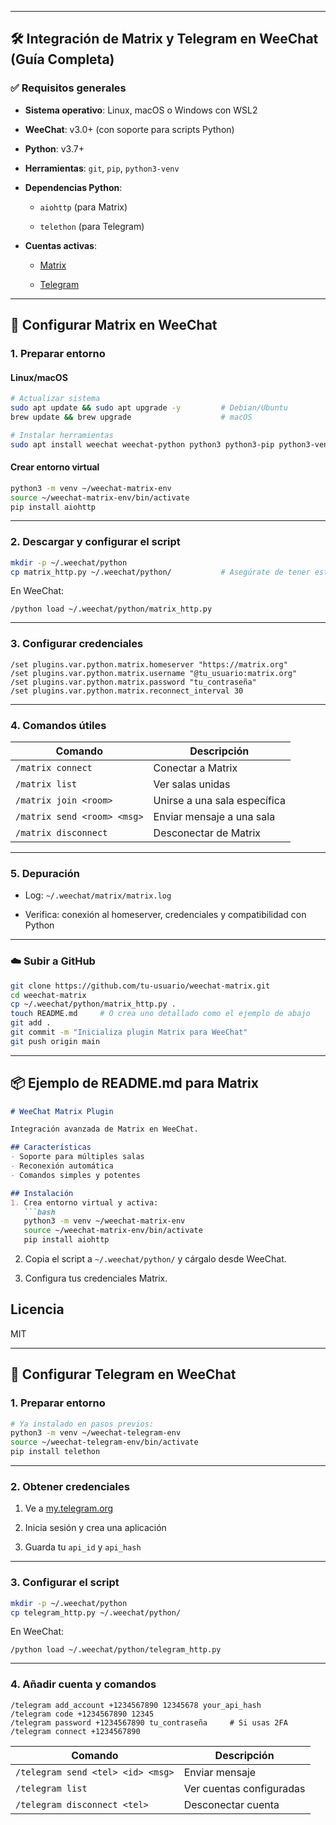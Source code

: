 

---

## 🛠️ Integración de Matrix y Telegram en WeeChat (Guía Completa)

### ✅ Requisitos generales

- **Sistema operativo**: Linux, macOS o Windows con WSL2
    
- **WeeChat**: v3.0+ (con soporte para scripts Python)
    
- **Python**: v3.7+
    
- **Herramientas**: `git`, `pip`, `python3-venv`
    
- **Dependencias Python**:
    
    - `aiohttp` (para Matrix)
        
    - `telethon` (para Telegram)
        
- **Cuentas activas**:
    
    - [Matrix](https://matrix.org)
        
    - [Telegram](https://my.telegram.org)
        

---

## 🔗 Configurar Matrix en WeeChat

### 1. Preparar entorno

#### Linux/macOS

```bash
# Actualizar sistema
sudo apt update && sudo apt upgrade -y         # Debian/Ubuntu
brew update && brew upgrade                    # macOS

# Instalar herramientas
sudo apt install weechat weechat-python python3 python3-pip python3-venv git -y
```

#### Crear entorno virtual

```bash
python3 -m venv ~/weechat-matrix-env
source ~/weechat-matrix-env/bin/activate
pip install aiohttp
```

---

### 2. Descargar y configurar el script

```bash
mkdir -p ~/.weechat/python
cp matrix_http.py ~/.weechat/python/           # Asegúrate de tener este archivo
```

En WeeChat:

```weechat
/python load ~/.weechat/python/matrix_http.py
```

---

### 3. Configurar credenciales

```weechat
/set plugins.var.python.matrix.homeserver "https://matrix.org"
/set plugins.var.python.matrix.username "@tu_usuario:matrix.org"
/set plugins.var.python.matrix.password "tu_contraseña"
/set plugins.var.python.matrix.reconnect_interval 30
```

---

### 4. Comandos útiles

|Comando|Descripción|
|---|---|
|`/matrix connect`|Conectar a Matrix|
|`/matrix list`|Ver salas unidas|
|`/matrix join <room>`|Unirse a una sala específica|
|`/matrix send <room> <msg>`|Enviar mensaje a una sala|
|`/matrix disconnect`|Desconectar de Matrix|

---

### 5. Depuración

- Log: `~/.weechat/matrix/matrix.log`
    
- Verifica: conexión al homeserver, credenciales y compatibilidad con Python
    

---

### ☁️ Subir a GitHub

```bash
git clone https://github.com/tu-usuario/weechat-matrix.git
cd weechat-matrix
cp ~/.weechat/python/matrix_http.py .
touch README.md     # O crea uno detallado como el ejemplo de abajo
git add .
git commit -m "Inicializa plugin Matrix para WeeChat"
git push origin main
```

---

## 📦 Ejemplo de README.md para Matrix

```markdown
# WeeChat Matrix Plugin

Integración avanzada de Matrix en WeeChat.

## Características
- Soporte para múltiples salas
- Reconexión automática
- Comandos simples y potentes

## Instalación
1. Crea entorno virtual y activa:
   ```bash
   python3 -m venv ~/weechat-matrix-env
   source ~/weechat-matrix-env/bin/activate
   pip install aiohttp
```

2. Copia el script a `~/.weechat/python/` y cárgalo desde WeeChat.
    
3. Configura tus credenciales Matrix.
    

## Licencia

MIT

---

## 💬 Configurar Telegram en WeeChat

### 1. Preparar entorno

```bash
# Ya instalado en pasos previos:
python3 -m venv ~/weechat-telegram-env
source ~/weechat-telegram-env/bin/activate
pip install telethon
````

---

### 2. Obtener credenciales

1. Ve a [my.telegram.org](https://my.telegram.org)
    
2. Inicia sesión y crea una aplicación
    
3. Guarda tu `api_id` y `api_hash`
    

---

### 3. Configurar el script

```bash
mkdir -p ~/.weechat/python
cp telegram_http.py ~/.weechat/python/
```

En WeeChat:

```weechat
/python load ~/.weechat/python/telegram_http.py
```

---

### 4. Añadir cuenta y comandos

```weechat
/telegram add_account +1234567890 12345678 your_api_hash
/telegram code +1234567890 12345
/telegram password +1234567890 tu_contraseña     # Si usas 2FA
/telegram connect +1234567890
```

|Comando|Descripción|
|---|---|
|`/telegram send <tel> <id> <msg>`|Enviar mensaje|
|`/telegram list`|Ver cuentas configuradas|
|`/telegram disconnect <tel>`|Desconectar cuenta|

